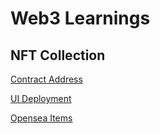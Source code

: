 # Web3 Learnings

## NFT Collection

[Contract Address](https://goerli.etherscan.io/address/0xb996bbde01c5e17b4e188a1838f93bb0d9400930)

[UI Deployment](https://nft-collection-tau-red.vercel.app/)

[Opensea Items](https://testnets.opensea.io/collection/crypto-devs-acennckm4d)

